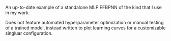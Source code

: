 An up-to-date example of a standalone MLP FFBPNN of the kind that I use in my work.

Does not feature automated hyperparameter optimization or manual testing of a trained model, instead written to plot learning curves for a customizable singluar configuration.
